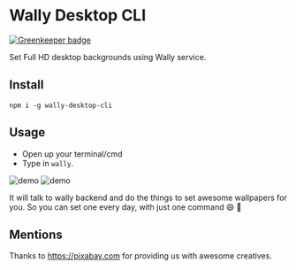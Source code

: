 # Wally Desktop CLI

[![Greenkeeper badge](https://badges.greenkeeper.io/jeremyrajan/wally.svg)](https://greenkeeper.io/)

Set Full HD desktop backgrounds using Wally service.

## Install

```
npm i -g wally-desktop-cli
```

## Usage

* Open up your terminal/cmd
* Type in `wally`. 

![demo](images/wally.gif)
![demo](http://res.cloudinary.com/jeremyrajan/image/upload/v1486672629/wally_kpintg.gif)

It will talk to wally backend and do the things to set awesome wallpapers for you. So you can set one every day, with 
just one command :smile: :tada:

## Mentions

Thanks to https://pixabay.com for providing us with awesome creatives.
